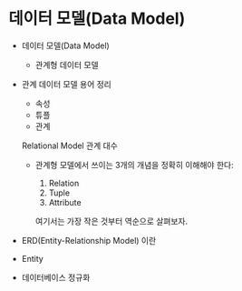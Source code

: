 # 데이터 모델(Data Model)

* 데이터 모델(Data Model)
  * 관계형 데이터 모델
*   관계 데이터 모델 용어 정리

    * 속성
    * 튜플
    * 관계

    Relational Model 관계 대수

    *   관계형 모델에서 쓰이는 3개의 개념을 정확히 이해해야 한다:

        1. Relation
        2. Tuple
        3. Attribute

        여기서는 가장 작은 것부터 역순으로 살펴보자.
* ERD(Entity-Relationship Model) 이란
* Entity
* 데이터베이스 정규화

